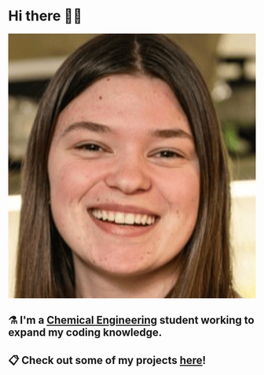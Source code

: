 # Hi there 👋🏻

![](./emma.png)

## ⚗️ I'm a [Chemical Engineering](https://uwaterloo.ca/chemical-engineering/) student working to expand my coding knowledge.

## 📋 Check out some of my projects [here](https://github.com/emmachalupka?tab=repositories)!
